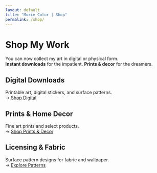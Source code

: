 ```yaml
---
layout: default
title: "Moxie Color | Shop"
permalink: /shop/
---
```


# Shop My Work

You can now collect my art in digital or physical form.  
**Instant downloads** for the impatient. **Prints & decor** for the dreamers.

## Digital Downloads
Printable art, digital stickers, and surface patterns.  
→ <a class="btn" href="https://your-gumroad-or-etsy-link.example" target="_blank" rel="noopener">Shop Digital</a>

## Prints & Home Decor
Fine art prints and select products.  
→ <a class="btn" href="https://your-print-on-demand-link.example" target="_blank" rel="noopener">Shop Prints & Decor</a>

## Licensing & Fabric
Surface pattern designs for fabric and wallpaper.  
→ <a class="btn" href="https://your-spoonflower-or-licensing-page.example" target="_blank" rel="noopener">Explore Patterns</a>
